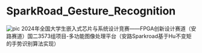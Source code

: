 # SparkRoad_Gesture_Recognition
![pic](/banner.png)
2024年全国大学生嵌入式芯片与系统设计竞赛——FPGA创新设计赛道（安路赛道）国二3573组项目-多功能图像处理平台（安路Sparkroad基于Hu不变矩的手势识别算法实现）
